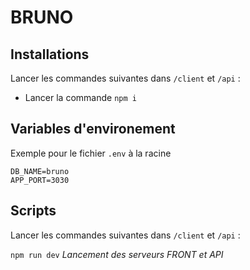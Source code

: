 # BRUNO

## Installations
Lancer les commandes suivantes dans `/client` et `/api` : 

- Lancer la commande ```npm i```

## Variables d'environement
Exemple pour le fichier `.env` à la racine
```
DB_NAME=bruno
APP_PORT=3030
```

## Scripts
Lancer les commandes suivantes dans `/client` et `/api` : 

```npm run dev``` _Lancement des serveurs FRONT et API_